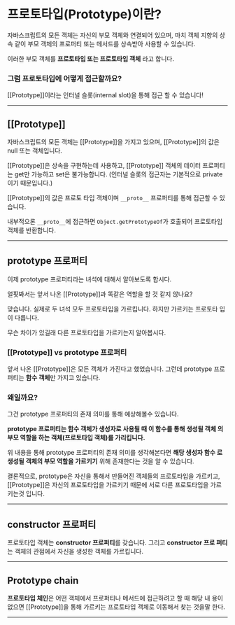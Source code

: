 # 프로토타입(Prototype)이란?

자바스크립트의 모든 객체는 자신의 부모 객체와 연결되어 있으며, 마치 객체 지향의
상속 같이 부모 객체의 프로퍼티 또는 메서드를 상속받아 사용할 수 있습니다.

이러한 부모 객체를 **프로토타입 또는 프로토타입 객체** 라고 합니다.

### 그럼 프로토타입에 어떻게 접근할까요?

[[Prototype]]이라는 인터널 슬롯(internal slot)을 통해 접근 할 수 있습니다!

---

## [[Prototype]]

자바스크립트의 모든 객체는 [[Prototype]]을 가지고 있으며, [[Prototype]]의 값은
null 또는 객체입니다.

[[Prototype]]은 상속을 구현하는데 사용하고, [[Prototype]] 객체의 데이터 프로퍼티
는 get만 가능하고 set은 불가능합니다. (인터널 슬롯의 접근자는 기본적으로 private
이기 때문입니다.)

[[Prototype]]의 값은 프로토 타입 객체이며 `__proto__` 프로퍼티를 통해 접근할 수
있습니다.

내부적으론 `__proto__`에 접근하면 `Object.getPrototypeOf`가 호출되어 프로토타입
객체를 반환합니다.

---

## prototype 프로퍼티

이제 prototype 프로퍼티라는 녀석에 대해서 알아보도록 합시다.

얼핏봐서는 앞서 나온 [[Prototype]]과 똑같은 역할을 할 것 같지 않나요?

맞습니다. 실제로 두 녀석 모두 프로토타입을 가르킵니다. 하지만 가르키는 프로토타
입이 다릅니다.

무슨 차이가 있길래 다른 프로토타입을 가르키는지 알아봅시다.

### [[Prototype]] vs prototype 프로퍼티

앞서 나온 [[Prototype]]은 모든 객체가 가진다고 했었습니다. 그런데 prototype 프로
퍼티는 **함수 객체**만 가지고 있습니다.

### 왜일까요?

그건 prototype 프로퍼티의 존재 의미를 통해 예상해볼수 있습니다.

**prototype 프로퍼티는 함수 객체가 생성자로 사용될 때 이 함수를 통해 생성될 객체
의 부모 역할을 하는 객체(프로토타입 객체)를 가리킵니다.**

위 내용을 통해 prototype 프로퍼티의 존재 의미를 생각해본다면 **해당 생성자 함수
로 생성될 객체의 부모 역할을 가르키기** 위해 존재한다는 것을 알 수 있습니다.

결론적으로, prototype은 자신을 통해서 만들어진 객체들의 프로토타입을 가르키고,
[[Prototype]]은 자신의 프로토타입을 가르키기 때문에 서로 다른 프로토타입을 가르
키는것 입니다.

---

## constructor 프로퍼티

프로토타입 객체는 **constructor 프로퍼티**를 갖습니다. 그리고 **constructor 프로
퍼티**는 객체의 관점에서 자신을 생성한 객체를 가르킵니다.

---

## Prototype chain

**프로토타입 체인**은 어떤 객체에서 프로퍼티나 메서드에 접근하려고 할 때 해당 내
용이 없으면 [[Prototype]]을 통해 가르키는 프로토타입 객체로 이동해서 찾는 것을말
한다.

---
